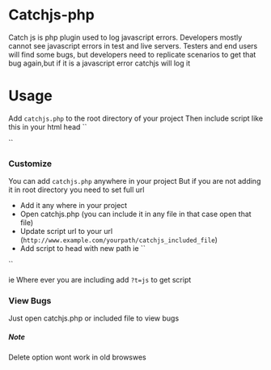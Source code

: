 # Catchjs-php
Catch js is php plugin used to log javascript errors.
Developers mostly cannot see javascript errors in test and live servers.
Testers and end users will find some bugs, but developers need to replicate scenarios to get that bug again,but if it is a javascript error catchjs will log it 
# Usage
Add `catchjs.php` to the root directory of your project
Then include script like this in your html head
``
<script src="catchjs.php?t=js"></script>
``

### Customize
  You can add `catchjs.php` anywhere in your project
  But if you are not adding it in root directory you need to set full url
  -  Add it any where in your project
  - Open catchjs.php (you can include it in any file in that case open that file)
  - Update script url to your url (`http://www.example.com/yourpath/catchjs_included_file`)
  - Add script to head  with new path ie
``
<script src="http://www.example.com/yourpath/catchjs_included_file?t=js"></script>
``

ie Where ever you are including add  `?t=js` to get script 

### View Bugs

Just open catchjs.php or included file to view bugs

##### Note
Delete option wont work in old browswes
